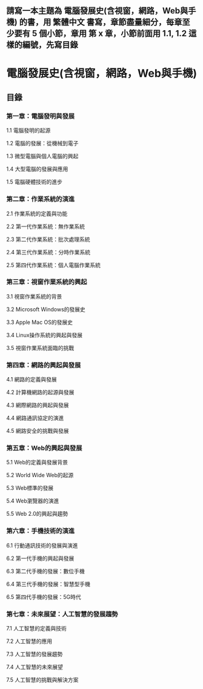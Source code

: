 ## 請寫一本主題為 電腦發展史(含視窗，網路，Web與手機) 的書，用 繁體中文 書寫，章節盡量細分，每章至少要有 5 個小節，章用 第 x 章，小節前面用 1.1, 1.2 這樣的編號，先寫目錄

# 電腦發展史(含視窗，網路，Web與手機)

## 目錄

### 第一章：電腦發明與發展

1.1 電腦發明的起源

1.2 電腦的發展：從機械到電子

1.3 微型電腦與個人電腦的興起

1.4 大型電腦的發展與應用

1.5 電腦硬體技術的進步

### 第二章：作業系統的演進

2.1 作業系統的定義與功能

2.2 第一代作業系統：無作業系統

2.3 第二代作業系統：批次處理系統

2.4 第三代作業系統：分時作業系統

2.5 第四代作業系統：個人電腦作業系統

### 第三章：視窗作業系統的興起

3.1 視窗作業系統的背景

3.2 Microsoft Windows的發展史

3.3 Apple Mac OS的發展史

3.4 Linux操作系統的興起與發展

3.5 視窗作業系統面臨的挑戰

### 第四章：網路的興起與發展

4.1 網路的定義與發展

4.2 計算機網路的起源與發展

4.3 網際網路的興起與發展

4.4 網路通訊協定的演進

4.5 網路安全的挑戰與發展

### 第五章：Web的興起與發展

5.1 Web的定義與發展背景

5.2 World Wide Web的起源

5.3 Web標準的發展

5.4 Web瀏覽器的演進

5.5 Web 2.0的興起與趨勢

### 第六章：手機技術的演進

6.1 行動通訊技術的發展與演進

6.2 第一代手機的興起與發展

6.3 第二代手機的發展：數位手機

6.4 第三代手機的發展：智慧型手機

6.5 第四代手機的發展：5G時代

### 第七章：未來展望：人工智慧的發展趨勢

7.1 人工智慧的定義與技術

7.2 人工智慧的應用

7.3 人工智慧的發展趨勢

7.4 人工智慧的未來展望

7.5 人工智慧的挑戰與解決方案